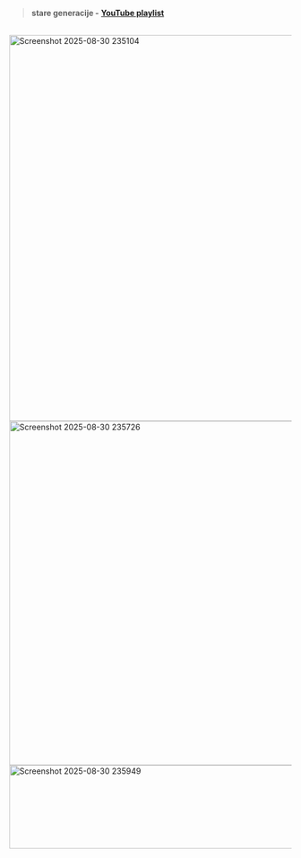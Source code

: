 <br><br>

> **stare generacije -** [**YouTube playlist**](https://www.youtube.com/playlist?list=PLFUwkwonRM--gjbTwQO8l-7XWcsd17Iln)

<br>

<img width="990" height="689" alt="Screenshot 2025-08-30 235104" src="https://github.com/user-attachments/assets/7a775198-e1a8-4ed6-90a4-8d7fea6322fd" />

<img width="903" height="614" alt="Screenshot 2025-08-30 235726" src="https://github.com/user-attachments/assets/63f323e1-2c90-4e37-bb4d-3e51aab0734f" />

<img width="750" height="149" alt="Screenshot 2025-08-30 235949" src="https://github.com/user-attachments/assets/92e60408-3048-4c6c-8404-e3bce93dd394" />
